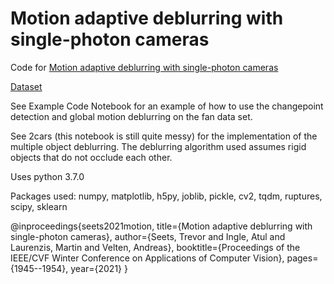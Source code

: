 # Motion adaptive deblurring with single-photon cameras

Code for [Motion adaptive deblurring with single-photon cameras](https://openaccess.thecvf.com/content/WACV2021/papers/Seets_Motion_Adaptive_Deblurring_With_Single-Photon_Cameras_WACV_2021_paper.pdf)

[Dataset](https://drive.google.com/file/d/16l2Xbikz0quRdZgFmlaX5INJTElryxA1/view?usp=sharing)

See Example Code Notebook for an example of how to use the changepoint detection and global motion deblurring on the fan data set.

See 2cars (this notebook is still quite messy) for the implementation of the multiple object deblurring. The deblurring algorithm used assumes rigid objects that do not occlude each other. 

Uses python 3.7.0

Packages used: numpy, matplotlib, h5py, joblib, pickle, cv2, tqdm, ruptures, scipy, sklearn


@inproceedings{seets2021motion,
  title={Motion adaptive deblurring with single-photon cameras},
  author={Seets, Trevor and Ingle, Atul and Laurenzis, Martin and Velten, Andreas},
  booktitle={Proceedings of the IEEE/CVF Winter Conference on Applications of Computer Vision},
  pages={1945--1954},
  year={2021}
}
